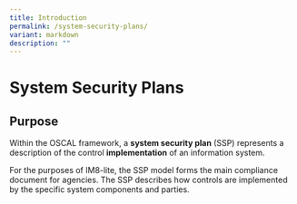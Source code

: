 ```yaml
---
title: Introduction
permalink: /system-security-plans/
variant: markdown
description: ""
---
```

# System Security Plans

## Purpose

Within the OSCAL framework, a **system security plan** (SSP) represents a description of the control **implementation** of an information system.

For the purposes of IM8-lite, the SSP model forms the main compliance document for agencies. The SSP describes how controls are implemented by the specific system components and parties.
